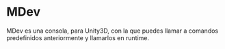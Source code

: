 # MDev

MDev es una consola, para Unity3D, con la que puedes llamar a comandos predefinidos anteriormente y llamarlos en runtime.
